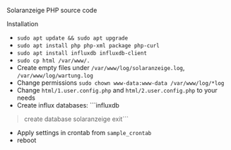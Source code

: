 Solaranzeige PHP source code

Installation
* `sudo apt update && sudo apt upgrade`
* `sudo apt install php php-xml package php-curl`
* `sudo apt install influxdb influxdb-client`
* `sudo cp html /var/www/.`
* Create empty files under `/var/www/log/solaranzeige.log`, `/var/www/log/wartung.log`
* Change permissions `sudo chown www-data:www-data /var/www/log/*log`
* Change `html/1.user.config.php` and `html/2.user.config.php` to your needs
* Create influx databases: ```influxdb
> create database solaranzeige
> exit```
* Apply settings in crontab from `sample_crontab`
* reboot
